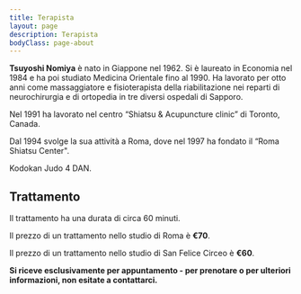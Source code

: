 ```yaml
---
title: Terapista
layout: page
description: Terapista
bodyClass: page-about
---
```


**Tsuyoshi Nomiya** è nato in Giappone nel 1962. Si è laureato in Economia nel 1984 e ha poi studiato Medicina Orientale fino al 1990.
Ha lavorato per otto anni come massaggiatore e fisioterapista della riabilitazione nei reparti di neurochirurgia e di ortopedia in tre diversi ospedali di Sapporo.

Nel 1991 ha lavorato nel centro “Shiatsu & Acupuncture clinic” di Toronto, Canada.

Dal 1994 svolge la sua attività a Roma, dove nel 1997 ha fondato il “Roma Shiatsu Center".

Kodokan Judo 4 DAN.


## Trattamento
Il trattamento ha una durata di circa 60 minuti.

Il prezzo di un trattamento nello studio di Roma è **€70**.

Il prezzo di un trattamento nello studio di San Felice Circeo è **€60**.

**Si riceve esclusivamente per appuntamento - per prenotare o per ulteriori informazioni, non esitate a contattarci.**